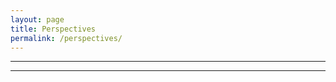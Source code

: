 ```yaml
---
layout: page
title: Perspectives
permalink: /perspectives/
---
```

<main class="main {% if page.url == '/perspectives/' %}perspectives{% endif %}">
    <!-- Content Container -->
    <section id="latest-post" class="article" aria-labelledby="post-title">
        <div class="skeleton-image"></div>
        <div class="skeleton-title"></div>
        <hr class="hr skeleton-meta-content-separator" aria-hidden="true">
        <div class="skeleton-meta">
            <span class="skeleton-meta-item"></span>
            <span class="skeleton-meta-item"></span>
        </div>
        <hr class="hr skeleton-meta-content-separator" aria-hidden="true">
        <div class="skeleton-text"></div>
        <div class="skeleton-text"></div>
        <div class="skeleton-text"></div>
        <div class="skeleton-text"></div>
        <div class="skeleton-text"></div>
        <div class="skeleton-text"></div>
        <div class="skeleton-text"></div>
        <div class="skeleton-text"></div>
        <div class="skeleton-text"></div>
    </section>
</main>